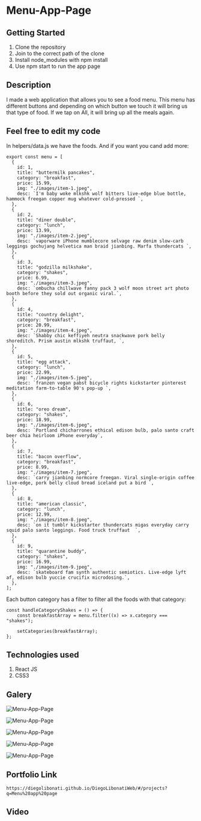 # Menu-App-Page

## Getting Started

1. Clone the repository
2. Join to the correct path of the clone
3. Install node_modules with npm install
4. Use npm start to run the app page

## Description

I made a web application that allows you to see a food menu. This menu has different buttons and depending on which button we touch it will bring us that type of food. If we tap on All, it will bring up all the meals again.

## Feel free to edit my code

In helpers/data.js we have the foods. And if you want you cand add more:

```
export const menu = [
  {
    id: 1,
    title: "buttermilk pancakes",
    category: "breakfast",
    price: 15.99,
    img: "./images/item-1.jpeg",
    desc: `I'm baby woke mlkshk wolf bitters live-edge blue bottle, hammock freegan copper mug whatever cold-pressed `,
  },
  {
    id: 2,
    title: "diner double",
    category: "lunch",
    price: 13.99,
    img: "./images/item-2.jpeg",
    desc: `vaporware iPhone mumblecore selvage raw denim slow-carb leggings gochujang helvetica man braid jianbing. Marfa thundercats `,
  },
  {
    id: 3,
    title: "godzilla milkshake",
    category: "shakes",
    price: 6.99,
    img: "./images/item-3.jpeg",
    desc: `ombucha chillwave fanny pack 3 wolf moon street art photo booth before they sold out organic viral.`,
  },
  {
    id: 4,
    title: "country delight",
    category: "breakfast",
    price: 20.99,
    img: "./images/item-4.jpeg",
    desc: `Shabby chic keffiyeh neutra snackwave pork belly shoreditch. Prism austin mlkshk truffaut, `,
  },
  {
    id: 5,
    title: "egg attack",
    category: "lunch",
    price: 22.99,
    img: "./images/item-5.jpeg",
    desc: `franzen vegan pabst bicycle rights kickstarter pinterest meditation farm-to-table 90's pop-up `,
  },
  {
    id: 6,
    title: "oreo dream",
    category: "shakes",
    price: 18.99,
    img: "./images/item-6.jpeg",
    desc: `Portland chicharrones ethical edison bulb, palo santo craft beer chia heirloom iPhone everyday`,
  },
  {
    id: 7,
    title: "bacon overflow",
    category: "breakfast",
    price: 8.99,
    img: "./images/item-7.jpeg",
    desc: `carry jianbing normcore freegan. Viral single-origin coffee live-edge, pork belly cloud bread iceland put a bird `,
  },
  {
    id: 8,
    title: "american classic",
    category: "lunch",
    price: 12.99,
    img: "./images/item-8.jpeg",
    desc: `on it tumblr kickstarter thundercats migas everyday carry squid palo santo leggings. Food truck truffaut  `,
  },
  {
    id: 9,
    title: "quarantine buddy",
    category: "shakes",
    price: 16.99,
    img: "./images/item-9.jpeg",
    desc: `skateboard fam synth authentic semiotics. Live-edge lyft af, edison bulb yuccie crucifix microdosing.`,
  },
];
```

Each button category has a filter to filter all the foods with that category:

```
const handleCategoryShakes = () => {
    const breakfastArray = menu.filter((x) => x.category === "shakes");

    setCategories(breakfastArray);
};
```

## Technologies used

1. React JS
2. CSS3

## Galery

![Menu-App-Page](https://raw.githubusercontent.com/DiegoLibonati/DiegoLibonatiWeb/main/data/projects/React/Imagenes/reactmenu-0.jpg)

![Menu-App-Page](https://raw.githubusercontent.com/DiegoLibonati/DiegoLibonatiWeb/main/data/projects/React/Imagenes/reactmenu-1.jpg)

![Menu-App-Page](https://raw.githubusercontent.com/DiegoLibonati/DiegoLibonatiWeb/main/data/projects/React/Imagenes/reactmenu-2.jpg)

![Menu-App-Page](https://raw.githubusercontent.com/DiegoLibonati/DiegoLibonatiWeb/main/data/projects/React/Imagenes/reactmenu-3.jpg)

![Menu-App-Page](https://raw.githubusercontent.com/DiegoLibonati/DiegoLibonatiWeb/main/data/projects/React/Imagenes/reactmenu-4.jpg)

## Portfolio Link

`https://diegolibonati.github.io/DiegoLibonatiWeb/#/projects?q=Menu%20app%20page`

## Video
